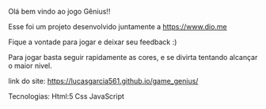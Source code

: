 Olá bem vindo ao jogo Gênius!!

Esse foi um projeto desenvolvido juntamente a https://www.dio.me

Fique a vontade para jogar e deixar seu feedback :)

Para jogar basta seguir rapidamente as cores, e se divirta tentando alcançar o maior nivel.

link do site: https://lucasgarcia561.github.io/game_genius/

Tecnologias:
Html:5
Css
JavaScript